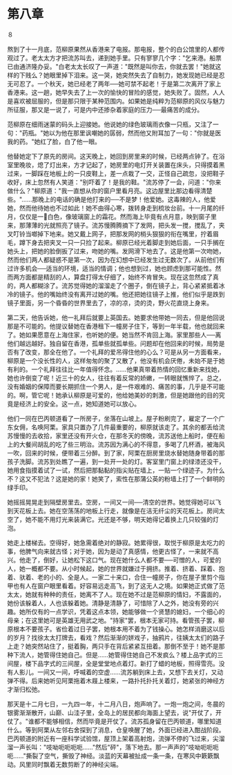 # 第八章

８

熬到了十一月底，范柳原果然从香港来了电报。那电报，整个的白公馆里的人都传观过了。老太太方才把流苏叫去，递到她手里。只有寥寥几个字："乞来港。船票已由通济隆办妥。"白老太太长叹了一声道："既然是叫你去，你就去罢！"她就这样的下贱么？她眼里掉下泪来。这一哭，她突然失去了自制力，她发现她已经是忍无可忍了。一个秋天，她已经老了两年──她可禁不起老！于是第二次离开了家上香港来。这一趟，她早失去了上一次的愉快的冒险的感觉，她失败了。固然，人人是喜欢被屈服的，但是那只限于某种范围内。如果她是纯粹为范柳原的风仪与魅力所征服，那又是一说了，可是内中还掺杂着家庭的压力──最痛苦的成分。

范柳原在细雨迷蒙的码头上迎接她。他说她的绿色玻璃雨衣像一只瓶，又注了一句："药瓶。"她以为他在那里讽嘲她的孱弱，然而他又附耳加了一句："你就是医我的药。"她红了脸，白了他一眼。

他替她定下了原先的房间。这天晚上，她回到房里来的时候，已经两点钟了。在浴室里晚妆，熄了灯出来，方才记起了，她房里的电灯开关装置在床头，只得摸着黑过来，一脚踩在地板上的一只皮鞋上，差一点栽了一交，正怪自己疏忽，没把鞋子收好，床上忽然有人笑道："别吓着了！是我的鞋。"流苏停了一会，问道："你来做什么？"柳原道："我一直想从你的窗户里看月亮。这边屋里比那边看得清楚些。"……那晚上的电话的确是他打来的──不是梦！他爱她。这毒辣的人，他爱她，然而他待她也不过如此！她不由得心寒，拨转身走到梳妆台前。十一月尾的纤月，仅仅是一白色，像玻璃窗上的霜花。然而海上毕竟有点月意，映到窗子里来，那薄薄的光就照亮了镜子。流苏慢腾腾摘下了发网，把头发一搅，搅乱了，夹叉叮铃当啷掉下地来。她又戴上网子，把那发网的梢头狠狠的衔在嘴里，拧着眉毛，蹲下身去把夹叉一只一只捡了起来。柳原已经光着脚走到她后面，一只手搁在她头上，把她的脸倒扳了过来，吻她的嘴。发网滑下地去了。这是他第一次吻她，然而他们两人都疑惑不是第一次，因为在幻想中已经发生过无数次了。从前他们有过许多机会──适当的环境，适当的情调；他也想到过，她也顾虑到那可能性。然而两方面都是精刮的人，算盘打得太仔细了，始终不肯冒失。现在这忽然成了真的，两人都糊涂了。流苏觉得她的溜溜走了个圈子，倒在镜子上，背心紧紧抵着冰冷的镜子。他的嘴始终没有离开过她的嘴。他还把她往镜子上推，他们似乎是跌到镜子里面，另一个昏昏的世界里去了，凉的凉，烫的烫，野火花直烧上身来。

第二天，他告诉她，他一礼拜后就要上英国去。她要求他带她一同去，但是他回说那是不可能的。他提议替她在香港租下一幢房子住下，等到一年半载，他也就回来了。她如果愿意在上海住家，也听她的便。她当然不肯回上海。家里那些人──离他们越远越好。独自留在香港，孤单些就孤单些。问题却在他回来的时候，局势是否有了改变，那全在他了。一个礼拜的爱吊得住他的心么？可是从另一方面看来，柳原是一个没长性的人，这样匆匆的聚了又散了，他没有机会厌倦，未始不是于她有利的。一个礼拜往往比一年值得怀念。……他果真带着热情的回忆重新来找她，她也许倒变了呢！近三十的女人，往往有着反常的娇嫩，一转眼就憔悴了。总之，没有婚姻的保障而要长期抓住一个男人，是一件艰难的、痛苦的事，几乎是不可能的。啊，管它呢！她承认柳原是可爱的，他给她美妙的刺激，但是她跟他的目的究竟是经济上的安全。这一点，她知道她可以放心。

他们一同在巴丙顿道看了一所房子，坐落在山坡上。屋子粉刷完了，雇定了一个广东女佣，名唤阿栗。家具只置办了几件最重要的，柳原就该走了。其余的都丢给流苏慢慢的去收拾，家里还没有开火仓，在那冬天的傍晚，流苏送他上船时，便在船上的大餐间胡乱的吃了些三明治。流苏因为满心的不得意，多喝了几杯酒，被海风一吹，回来的时候，便带着三分醉。到了家，阿栗在厨房里烧水替她随身带着的那孩子洗脚。流苏到处瞧了一遍，到一处开一处的灯。客室里门窗上的绿漆还没干，她用食指摸着试了一试，然后把那黏黏的指尖贴在墙上，一贴一个绿迹子。为什么不？这又不犯法？这是她的家！她笑了，索性在那蒲公英的粉墙上打了一个鲜明的绿手印。

她摇摇晃晃走到隔壁房里去。空房，一间又一间──清空的世界。她觉得她可以飞到天花板上去。她在空荡荡的地板上行走，就像是在洁无纤尘的天花板上。房间太空了，她不能不用灯光来装满它。光还是不够，明天她得记着换上几只较强的灯泡。

她走上楼梯去。空得好，她急需着绝对的静寂。她累得很，取悦于柳原是太吃力的事，他脾气向来就古怪；对于她，因为是动了真感情，他更古怪了，一来就不高兴。他走了，倒好，让她松下这口气。现在她什么人都不要──可憎的人，可爱的人，她一概都不要。从小时候起，她的世界就嫌过于拥挤。推着、挤着、踩着、抱着、驮着、老的小的、全是人。一家二十来口，合住一幢房子，你在屋子里剪个指甲也有人在窗户眼里看着。好容易远走高飞，到了这无人之境。如果她正式做了范太太，她就有种种的责任，她离不了人。现在她不过是范柳原的情妇，不露面的，她份该躲着人，人也该躲着她。清静是清静了，可惜除了人之外，她没有旁的兴趣。她所仅有的一点学识，凭着这点本领，她能够做一个贤慧的媳妇，一个细心的母亲；在这里她可是英雄无用武之地。"持家"罢，根本无家可持。看管孩子罢，柳原根本不要孩子。省俭着过日子罢，她根本用不着为了钱操心。她怎样消磨这以后的岁月？找徐太太打牌去，看戏？然后渐渐的姘戏子，抽鸦片，往姨太太们的路子上走？她突然站住了，挺着胸，两只手在背后紧紧互扭着。那倒不至于！她不是那种下流人，她管得住她自己。但是……她管得住她自己不发疯么？楼上品字式的三间屋，楼下品字式的三间屋，全是堂堂地点着灯。新打了蜡的地板，照得雪亮。没有人影儿。一间又一间，呼喊着的空虚……流苏躺到床上去，又想下去关灯，又动弹不得。后来她听见阿栗拖着木屐上楼来，一路扑托扑托关着灯，她紧张的神经方才渐归松弛。

那天是十二月七日，一九四一年，十二月八日，炮声响了。一炮一炮之间，冬晨的银雾渐渐散开，山巅、山洼子里，全岛上的居民都向海面上望去，说"开仗了，开仗了。"谁都不能够相信，然而毕竟是开仗了。流苏孤身留在巴丙顿道，哪里知道什么。等到阿栗从左邻右舍探到了消息，仓皇唤醒了她，外面已经进入酣战阶段。巴丙顿道的附近有一座科学试验馆，屋顶上架着高射炮，流弹不停的飞过来，尖溜溜一声长叫："吱呦呃呃呃呃……"然后"砰"，落下地去。那一声声的"吱呦呃呃呃呃……"撕裂了空气，撕毁了神经。淡蓝的天幕被扯成一条一条，在寒风中簌簌飘动。风里同时飘着无数剪断了的神经尖端。